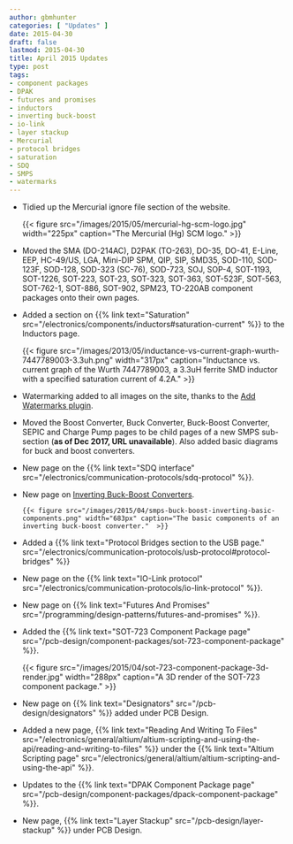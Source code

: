 ```yaml
---
author: gbmhunter
categories: [ "Updates" ]
date: 2015-04-30
draft: false
lastmod: 2015-04-30
title: April 2015 Updates
type: post
tags:
- component packages
- DPAK
- futures and promises
- inductors
- inverting buck-boost
- io-link
- layer stackup
- Mercurial
- protocol bridges
- saturation
- SDQ
- SMPS
- watermarks
---
```


* Tidied up the Mercurial ignore file section of the website.

  	{{< figure src="/images/2015/05/mercurial-hg-scm-logo.jpg" width="225px" caption="The Mercurial (Hg) SCM logo."  >}}

* Moved the SMA (DO-214AC), D2PAK (TO-263), DO-35, DO-41, E-Line, EEP, HC-49/US, LGA, Mini-DIP SPM, QIP, SIP, SMD35, SOD-110, SOD-123F, SOD-128, SOD-323 (SC-76), SOD-723, SOJ, SOP-4, SOT-1193, SOT-1226, SOT-223, SOT-23, SOT-323, SOT-363, SOT-523F, SOT-563, SOT-762-1, SOT-886, SOT-902, SPM23, TO-220AB component packages onto their own pages.

* Added a section on {{% link text="Saturation" src="/electronics/components/inductors#saturation-current" %}} to the Inductors page.

  	{{< figure src="/images/2013/05/inductance-vs-current-graph-wurth-7447789003-3.3uh.png" width="317px" caption="Inductance vs. current graph of the Wurth 7447789003, a 3.3uH ferrite SMD inductor with a specified saturation current of 4.2A."  >}}

* Watermarking added to all images on the site, thanks to the [Add Watermarks plugin](https://wordpress.org/plugins/add-watermark/).

* Moved the Boost Converter, Buck Converter, Buck-Boost Converter, SEPIC and Charge Pump pages to be child pages of a new SMPS sub-section (**as of Dec 2017, URL unavailable**). Also added basic diagrams for buck and boost converters.

* New page on the {{% link text="SDQ interface" src="/electronics/communication-protocols/sdq-protocol" %}}.

* New page on [Inverting Buck-Boost Converters](/electronics/components/power-regulators/inverting-buck-boost-converters).

	  {{< figure src="/images/2015/04/smps-buck-boost-inverting-basic-components.png" width="683px" caption="The basic components of an inverting buck-boost converter."  >}}

* Added a {{% link text="Protocol Bridges section to the USB page." src="/electronics/communication-protocols/usb-protocol#protocol-bridges" %}}

* New page on the {{% link text="IO-Link protocol" src="/electronics/communication-protocols/io-link-protocol" %}}.

* New page on {{% link text="Futures And Promises" src="/programming/design-patterns/futures-and-promises" %}}.

* Added the {{% link text="SOT-723 Component Package page" src="/pcb-design/component-packages/sot-723-component-package" %}}.

  	{{< figure src="/images/2015/04/sot-723-component-package-3d-render.jpg" width="288px" caption="A 3D render of the SOT-723 component package."  >}}

* New page on {{% link text="Designators" src="/pcb-design/designators" %}} added under PCB Design.

* Added a new page, {{% link text="Reading And Writing To Files" src="/electronics/general/altium/altium-scripting-and-using-the-api/reading-and-writing-to-files" %}} under the {{% link text="Altium Scripting page" src="/electronics/general/altium/altium-scripting-and-using-the-api" %}}.

* Updates to the {{% link text="DPAK Component Package page" src="/pcb-design/component-packages/dpack-component-package" %}}.

* New page, {{% link text="Layer Stackup" src="/pcb-design/layer-stackup" %}} under PCB Design.


